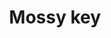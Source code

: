 ---
layout: item
title: Mossy key
item-id: 22374
datatable: true
id: 22374
name: "Mossy key"
monsters:
  - id: 2090
    name: "Moss giant"
    combat_level: 42
    wiki_url: "https://oldschool.runescape.wiki/w/Moss_giant#Level_42"
    drops:
      - quantity: "1"
        rarity: 0.006666666666666667
    image: "https://oldschool.runescape.wiki/images/6/61/Moss_giant.png?3c6c6"
  - id: 8195
    name: "Bryophyta"
    combat_level: 128
    wiki_url: "https://oldschool.runescape.wiki/w/Bryophyta"
    drops:
      - quantity: "1"
        rarity: 0.0625
    image: "https://oldschool.runescape.wiki/images/8/86/Bryophyta.png?090fd"
---